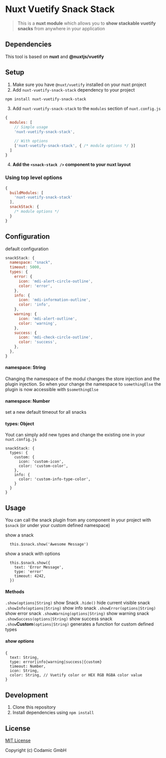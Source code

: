 # Nuxt Vuetify Snack Stack

>  This is a **nuxt module** which allows you to **show stackable vuetify snacks** from anywhere in your application


## Dependencies

This tool is based on **nuxt** and **@nuxtjs/vuetify**

## Setup
1. Make sure you have `@nuxt/vuetify` installed on your nuxt project
2. Add `nuxt-vuetify-snack-stack` dependency to your project

```bash
npm install nuxt-vuetify-snack-stack
```

3. Add `nuxt-vuetify-snack-stack` to the `modules` section of `nuxt.config.js`


```js
{
  modules: [
    // Simple usage
    'nuxt-vuetify-snack-stack',

    // With options
    ['nuxt-vuetify-snack-stack', { /* module options */ }]
  ]
}
```
4. **Add the `<snack-stack />` component to your nuxt layout**


### Using top level options

```js
{
  buildModules: [
    'nuxt-vuetify-snack-stack'
  ],
  snackStack: {
    /* module options */
  }
}
```


## Configuration


default configuration
```js
snackStack: {
  namespace: "snack",
  timeout: 5000,
  types: {
    error: {
      icon: 'mdi-alert-circle-outline',
      color: 'error',
    },
    info: {
      icon: 'mdi-information-outline',
      color: 'info',
    },
    warning: {
      icon: 'mdi-alert-outline',
      color: 'warning',
    },
    success: {
      icon: 'mdi-check-circle-outline',
      color: 'success',
    },
  },
}
```

#### namespace: String
Changing the namespace of the modul changes the store injection and the plugin injection. So when your change the namespace to `somethingElse` the plugin is now accessible with `$somethingElse`

#### namespace: Number
set a new default timeout for all snacks


#### types: Object
Yout can simply add new types and change the existing one in your `nuxt.config.js`
```JS
snackStack: {
  types: {
    custom: {
      icon: 'custom-icon',
      color: 'custom-color',
    },
    info: {
      color: 'custom-info-type-color',
    }
  }
}
````



## Usage

You can call the snack plugin from any component in your project with `$snack` (or under your custom defined namespace)

show a snack
```JS
  this.$snack.show('Awesome Message')
```
show a snack with options
```JS
  this.$snack.show({
    text: 'Error Message',
    type: 'error'
    timeout: 4242,
  })
```

#### Methods

`.show(options|String)` show Snack
`.hide()` hide current visible snack
`.showInfo(options|String)` show info snack
`.showError(options|String)` show error snack
`.showWarning(options|String)` show warning snack
`.showSuccess(options|String)` show success snack
`.show`**Custom**`(options|String)` generates a function for custom defined types

##### show options
```JS
{
  text: String,
  type: error|info|warning|success|{custom}
  timeout: Number,
  icon: String,
  color: String, // Vuetify color or HEX RGB RGBA color value
}
```

## Development

1. Clone this repository
2. Install dependencies using `npm install`

## License

[MIT License](./LICENSE)

Copyright (c) Codamic GmbH